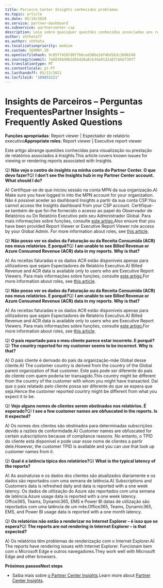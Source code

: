 ```yaml
---
title: Parceiro Center Insights conhecidos problemas
ms.topic: article
ms.date: 05/19/2020
ms.service: partner-dashboard
ms.subservice: partnercenter-csp
description: Leia sobre quaisquer questões conhecidas associadas aos relatórios do Partner Center Insights (PCI). As informações podem incluir problemas de renderização conhecidos ou limitações de reporte.
author: shthota77
ms.author: shthota
ms.localizationpriority: medium
ms.custom: SEOMAY.20
ms.openlocfilehash: 9c85ff428fd6ffb6ced38be16f4bd163c2b0b548
ms.sourcegitcommit: 7a6836bd962d5b426a8cb34a9132a87cbbbf39f7
ms.translationtype: MT
ms.contentlocale: pt-PT
ms.lasthandoff: 05/13/2021
ms.locfileid: "109855221"
---
```

# <a name="partner-insights--frequently-asked-questions"></a><span data-ttu-id="71049-104">Insights de Parceiros – Perguntas Frequentes</span><span class="sxs-lookup"><span data-stu-id="71049-104">Partner Insights – Frequently Asked Questions</span></span>

<span data-ttu-id="71049-105">**Funções apropriadas**: Report viewer | Espectador de relatório executivo</span><span class="sxs-lookup"><span data-stu-id="71049-105">**Appropriate roles**: Report viewer | Executive report viewer</span></span>

<span data-ttu-id="71049-106">Este artigo abrange questões conhecidas para visualização ou prestação de relatórios associados à Insights.</span><span class="sxs-lookup"><span data-stu-id="71049-106">This article covers known issues for viewing or rendering reports associated with Insights.</span></span>

<span data-ttu-id="71049-107">Q) **Não vejo o centro de insights na minha conta do Partner Center. O que devo fazer?**</span><span class="sxs-lookup"><span data-stu-id="71049-107">Q) **I don’t see the Insights hub in my Partner Center account. What should I do?**</span></span>

<span data-ttu-id="71049-108">A) Certifique-se de que iniciou sessão na conta MPN da sua organização.</span><span class="sxs-lookup"><span data-stu-id="71049-108">A) Make sure you have logged in into the MPN account for your organization.</span></span> <span data-ttu-id="71049-109">Não é possível aceder ao dashboard Insights a partir da sua conta CSP.</span><span class="sxs-lookup"><span data-stu-id="71049-109">You cannot access the Insights dashboard from your CSP account.</span></span> <span data-ttu-id="71049-110">Certifique-se também de que foi-lhe fornecido o acesso ao papel do Observador de Relatórios ou Do Relatório Executivo pelo seu Administrador Global.  Para mais informações sobre funções, consulte [este artigo.](./pci-roles.md)</span><span class="sxs-lookup"><span data-stu-id="71049-110">Also ensure that you have been provided Report Viewer or Executive Report Viewer role access by your Global Admin.  For more information about roles, see [this article](./pci-roles.md).</span></span>

<span data-ttu-id="71049-111">Q) **Não posso ver os dados da Faturação ou da Receita Consumida (ACR) nos meus relatórios. E porquê?**</span><span class="sxs-lookup"><span data-stu-id="71049-111">Q) **I am unable to see Billed Revenue or Azure Consumed Revenue (ACR) data in my reports. Why is that?**</span></span>

<span data-ttu-id="71049-112">A) As receitas faturadas e os dados ACR estão disponíveis apenas para utilizadores que sejam Espectadores de Relatório Executivo.</span><span class="sxs-lookup"><span data-stu-id="71049-112">A) Billed Revenue and ACR data is available only to users who are Executive Report Viewers.</span></span>  <span data-ttu-id="71049-113">Para mais informações sobre funções, consulte [este artigo.](./pci-roles.md)</span><span class="sxs-lookup"><span data-stu-id="71049-113">For more information about roles, see [this article](./pci-roles.md).</span></span>

<span data-ttu-id="71049-114">Q) **Não posso ver os dados da Faturação ou da Receita Consumida (ACR) nos meus relatórios. E porquê?**</span><span class="sxs-lookup"><span data-stu-id="71049-114">Q) **I am unable to see Billed Revenue or Azure Consumed Revenue (ACR) data in my reports. Why is that?**</span></span>

<span data-ttu-id="71049-115">A) As receitas faturadas e os dados ACR estão disponíveis apenas para utilizadores que sejam Espectadores de Relatório Executivo.</span><span class="sxs-lookup"><span data-stu-id="71049-115">A) Billed Revenue and ACR data is available only to users who are Executive Report Viewers.</span></span> <span data-ttu-id="71049-116">Para mais informações sobre funções, consulte [este artigo.](./pci-roles.md)</span><span class="sxs-lookup"><span data-stu-id="71049-116">For more information about roles, see [this article](./pci-roles.md).</span></span>

<span data-ttu-id="71049-117">Q) **O país reportado para o meu cliente parece estar incorreto. E porquê?**</span><span class="sxs-lookup"><span data-stu-id="71049-117">Q) **The country reported for my customer seems to be incorrect. Why is that?**</span></span>

<span data-ttu-id="71049-118">A) O país cliente é derivado do país da organização-mãe Global desse cliente.</span><span class="sxs-lookup"><span data-stu-id="71049-118">A) The customer country is derived from the country of the Global parent organization of that customer.</span></span> <span data-ttu-id="71049-119">Este país pode ser diferente do país do cliente com quem poderia ter transagido.</span><span class="sxs-lookup"><span data-stu-id="71049-119">This country might be different from the country of the customer with whom you might have transacted.</span></span> <span data-ttu-id="71049-120">Daí que o país relatado pelo cliente possa ser diferente do que se espera que seja.</span><span class="sxs-lookup"><span data-stu-id="71049-120">Hence the customer reported country might be different from what you expect it to be.</span></span>

<span data-ttu-id="71049-121">Q) **Vejo alguns nomes de clientes serem obstinados nos relatórios. É esperado?**</span><span class="sxs-lookup"><span data-stu-id="71049-121">Q) **I see a few customer names are obfuscated in the reports. Is it expected?**</span></span>

<span data-ttu-id="71049-122">A) Os nomes dos clientes são obstinados para determinadas subscrições devido a razões de conformidade.</span><span class="sxs-lookup"><span data-stu-id="71049-122">A) Customer names are obfuscated for certain subscriptions because of compliance reasons.</span></span> <span data-ttu-id="71049-123">No entanto, o TPID do cliente está disponível e pode usar esse nome de clientes a partir dele.</span><span class="sxs-lookup"><span data-stu-id="71049-123">However, the customer TPID is available and you can use that look up customer names from it.</span></span>

<span data-ttu-id="71049-124">Q) **Qual é a latência típica dos relatórios?**</span><span class="sxs-lookup"><span data-stu-id="71049-124">Q) **What is the typical latency of the reports?**</span></span>

<span data-ttu-id="71049-125">A) As assinaturas e os dados dos clientes são atualizados diariamente e os dados são reportados com uma semana de latência.</span><span class="sxs-lookup"><span data-stu-id="71049-125">A) Subscriptions and Customers data is refreshed daily and data is reported with a one week latency.</span></span> <span data-ttu-id="71049-126">Os dados de utilização do Azure são reportados com uma semana de latência.</span><span class="sxs-lookup"><span data-stu-id="71049-126">Azure usage data is reported with a one week latency.</span></span> <span data-ttu-id="71049-127">Office365, Teams, Dynamic365, EMS e Power BI datas de utilização são reportados com uma latência de um mês.</span><span class="sxs-lookup"><span data-stu-id="71049-127">Office365, Teams, Dynamic365, EMS, and Power BI usage data is reported with a one month latency.</span></span>

<span data-ttu-id="71049-128">Q) **Os relatórios não estão a renderizar no Internet Explorer – é isso que se espera?**</span><span class="sxs-lookup"><span data-stu-id="71049-128">Q) **The reports are not rendering in Internet Explorer – is that expected?**</span></span>

<span data-ttu-id="71049-129">A) Os relatórios têm problemas de renderização com o Internet Explorer.</span><span class="sxs-lookup"><span data-stu-id="71049-129">A)  The reports have rendering issues with Internet Explorer.</span></span> <span data-ttu-id="71049-130">Funcionam bem com o Microsoft Edge e outros navegadores.</span><span class="sxs-lookup"><span data-stu-id="71049-130">They work well with Microsoft Edge and other browsers.</span></span>

<span data-ttu-id="71049-131">**Próximos passos**</span><span class="sxs-lookup"><span data-stu-id="71049-131">**Next steps**</span></span>

- <span data-ttu-id="71049-132">Saiba mais sobre [o Partner Center Insights](partner-center-insights.md).</span><span class="sxs-lookup"><span data-stu-id="71049-132">Learn more about [Partner Center Insights](partner-center-insights.md).</span></span>